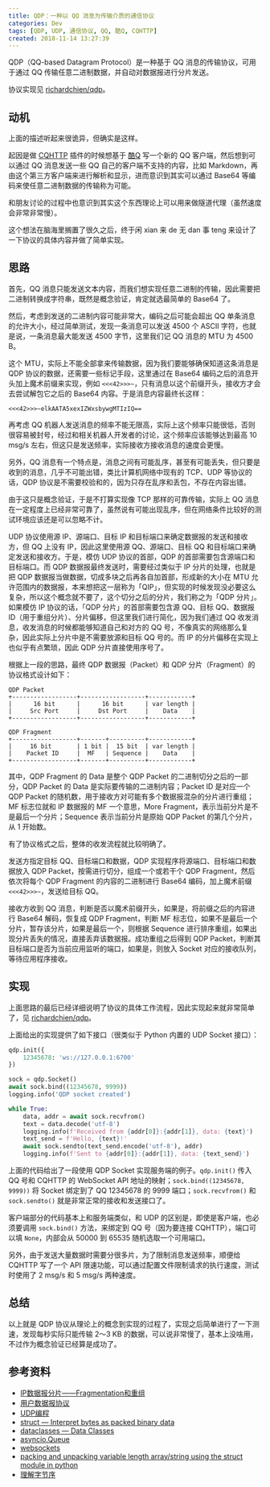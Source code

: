 ```yaml
---
title: QDP：一种以 QQ 消息为传输介质的通信协议
categories: Dev
tags: [QDP, UDP, 通信协议, QQ, 酷Q, CQHTTP]
created: 2018-11-14 13:27:39
---
```


QDP（QQ-based Datagram Protocol）是一种基于 QQ 消息的传输协议，可用于通过 QQ 传输任意二进制数据，并自动对数据报进行分片发送。

协议实现见 [richardchien/qdp]。

[richardchien/qdp]: https://github.com/richardchien/qdp

## 动机

上面的描述听起来很诡异，但确实是这样。

起因是做 [CQHTTP] 插件的时候想基于 [酷Q] 写一个新的 QQ 客户端，然后想到可以通过 QQ 消息发送一些 QQ 自己的客户端不支持的内容，比如 Markdown，再由这个第三方客户端来进行解析和显示，进而意识到其实可以通过 Base64 等编码来使任意二进制数据的传输称为可能。

[CQHTTP]: https://cqhttp.cc/
[酷Q]: https://cqp.cc/

和朋友讨论的过程中也意识到其实这个东西理论上可以用来做隧道代理（虽然速度会非常非常慢）。

这个想法在脑海里搁置了很久之后，终于闲 xian 来 de 无 dan 事 teng 来设计了一下协议的具体内容并做了简单实现。

## 思路

首先，QQ 消息只能发送文本内容，而我们想实现任意二进制的传输，因此需要把二进制转换成字符串，既然是概念验证，肯定就选最简单的 Base64 了。

然后，考虑到发送的二进制内容可能非常大，编码之后可能会超出 QQ 单条消息的允许大小，经过简单测试，发现一条消息可以发送 4500 个 ASCII 字符，也就是说，一条消息最大能发送 4500 字节，这里我们记 QQ 消息的 MTU 为 4500 B。

这个 MTU，实际上不能全部拿来传输数据，因为我们要能够确保知道这条消息是 QDP 协议的数据，还需要一些标记手段，这里通过在 Base64 编码之后的消息开头加上魔术前缀来实现，例如 `<<<42>>>~`，只有消息以这个前缀开头，接收方才会去尝试解包它之后的 Base64 内容。于是消息内容最终长这样：

```
<<<42>>>~elkAATA5xexIZWxsbywgMTIzIQ==
```

再考虑 QQ 机器人发送消息的频率不能无限高，实际上这个频率只能很低，否则很容易被封号，经过和相关机器人开发者的讨论，这个频率应该能够达到最高 10 msg/s 左右，但这只是发送频率，实际接收方接收消息的速度会更慢。

另外，QQ 消息有一个特点是，消息之间有可能乱序，甚至有可能丢失，但只要是收到的消息，几乎不可能出错，类比计算机网络中现有的 TCP、UDP 等协议的话，QDP 协议是不需要校验和的，因为只存在乱序和丢包，不存在内容出错。

由于这只是概念验证，于是不打算实现像 TCP 那样的可靠传输，实际上 QQ 消息在一定程度上已经非常可靠了，虽然说有可能出现乱序，但在网络条件比较好的测试环境应该还是可以忽略不计。

UDP 协议使用源 IP、源端口、目标 IP 和目标端口来确定数据报的发送和接收方，但 QQ 上没有 IP，因此这里使用源 QQ、源端口、目标 QQ 和目标端口来确定发送和接收方。于是，模仿 UDP 协议的首部，QDP 的首部需要包含源端口和目标端口。而 QDP 数据报最终发送时，需要经过类似于 IP 分片的处理，也就是把 QDP 数据报当做数据，切成多块之后再各自加首部，形成新的大小在 MTU 允许范围内的数据报，本来想把这一层称为「QIP」，但实现的时候发现没必要这么复杂，所以这个概念就不要了，这个切分之后的分片，我们称之为「QDP 分片」。如果模仿 IP 协议的话，「QDP 分片」的首部需要包含源 QQ、目标 QQ、数据报 ID（用于重组分片）、分片偏移，但这里我们进行简化，因为我们通过 QQ 收发消息，收发消息的时候都能够知道自己和对方的 QQ 号，不像真实的网络那么复杂，因此实际上分片中是不需要放源和目标 QQ 号的。而 IP 的分片偏移在实现上也似乎有点繁琐，因此 QDP 分片直接使用序号了。

根据上一段的思路，最终 QDP 数据报（Packet）和 QDP 分片（Fragment）的协议格式设计如下：

```
QDP Packet
+------------------+------------------+------------+
|      16 bit      |      16 bit      | var length |
|     Src Port     |     Dst Port     |    Data    |
+------------------+------------------+------------+

QDP Fragment
+------------------+-------+----------+------------+
|     16 bit       | 1 bit |  15 bit  | var length |
|    Packet ID     |  MF   | Sequence |    Data    |
+------------------+-------+----------+------------+
```

其中，QDP Fragment 的 Data 是整个 QDP Packet 的二进制切分之后的一部分，QDP Packet 的 Data 是实际要传输的二进制内容；Packet ID 是对应一个 QDP Packet 的随机数，用于接收方对可能有多个数据报混杂的分片进行重组；MF 标志位就和 IP 数据报的 MF 一个意思，More Fragment，表示当前分片是不是最后一个分片；Sequence 表示当前分片是原始 QDP Packet 的第几个分片，从 1 开始数。

有了协议格式之后，整体的收发流程就比较明确了。

发送方指定目标 QQ、目标端口和数据，QDP 实现程序将源端口、目标端口和数据放入 QDP Packet，按需进行切分，组成一个或若干个 QDP Fragment，然后依次将每个 QDP Fragment 的内容的二进制进行 Base64 编码，加上魔术前缀 `<<<42>>>~`，发送给目标 QQ。

接收方收到 QQ 消息，判断是否以魔术前缀开头，如果是，将前缀之后的内容进行 Base64 解码，恢复成 QDP Fragment，判断 MF 标志位，如果不是最后一个分片，暂存该分片，如果是最后一个，则根据 Sequence 进行排序重组，如果出现分片丢失的情况，直接丢弃该数据报。成功重组之后得到 QDP Packet，判断其目标端口是否为当前应用监听的端口，如果是，则放入 Socket 对应的接收队列，等待应用程序接收。

## 实现

上面思路的最后已经详细说明了协议的具体工作流程，因此实现起来就非常简单了，见 [richardchien/qdp]。

上面给出的实现提供了如下接口（很类似于 Python 内置的 UDP Socket 接口）：

```python
qdp.init({
    12345678: 'ws://127.0.0.1:6700'
})

sock = qdp.Socket()
await sock.bind((12345678, 9999))
logging.info('QDP socket created')

while True:
    data, addr = await sock.recvfrom()
    text = data.decode('utf-8')
    logging.info(f'Received from {addr[0]}:{addr[1]}, data: {text}')
    text_send = f'Hello, {text}!'
    await sock.sendto(text_send.encode('utf-8'), addr)
    logging.info(f'Sent to {addr[0]}:{addr[1]}, data: {text_send}')
```

上面的代码给出了一段使用 QDP Socket 实现服务端的例子。`qdp.init()` 传入 QQ 号和 CQHTTP 的 WebSocket API 地址的映射；`sock.bind((12345678, 9999))` 将 Socket 绑定到了 QQ 12345678 的 9999 端口；`sock.recvfrom()` 和 `sock.sendto()` 就是非常正常的接收和发送接口了。

客户端部分的代码基本上和服务端类似，和 UDP 的区别是，即使是客户端，也必须要调用 `sock.bind()` 方法，来绑定到 QQ 号（因为要连接 CQHTTP），端口可以填 `None`，内部会从 50000 到 65535 随机选取一个可用端口。

另外，由于发送大量数据时需要分很多片，为了限制消息发送频率，顺便给 CQHTTP 写了一个 API 限速功能，可以通过配置文件限制请求的执行速度，测试时使用了 2 msg/s 和 5 msg/s 两种速度。

## 总结

以上就是 QDP 协议从理论上的概念到实现的过程了，实现之后简单进行了一下测速，发现每秒实际只能传输 2～3 KB 的数据，可以说非常慢了，基本上没啥用，不过作为概念验证已经算是成功了。

## 参考资料

- [IP数据报分片——Fragmentation和重组](https://my.oschina.net/xinxingegeya/blog/483138)
- [用户数据报协议](https://zh.wikipedia.org/wiki/用户数据报协议)
- [UDP编程](https://www.liaoxuefeng.com/wiki/001374738125095c955c1e6d8bb493182103fac9270762a000/0013868325264457324691c860044c5916ce11b305cb814000)
- [struct — Interpret bytes as packed binary data](https://docs.python.org/3/library/struct.html)
- [dataclasses — Data Classes](https://docs.python.org/3/library/dataclasses.html)
- [asyncio.Queue](https://docs.python.org/3/library/asyncio-queue.html)
- [websockets](https://websockets.readthedocs.io/en/stable/intro.html)
- [packing and unpacking variable length array/string using the struct module in python](https://stackoverflow.com/questions/3753589/packing-and-unpacking-variable-length-array-string-using-the-struct-module-in-py)
- [理解字节序](http://www.ruanyifeng.com/blog/2016/11/byte-order.html)
